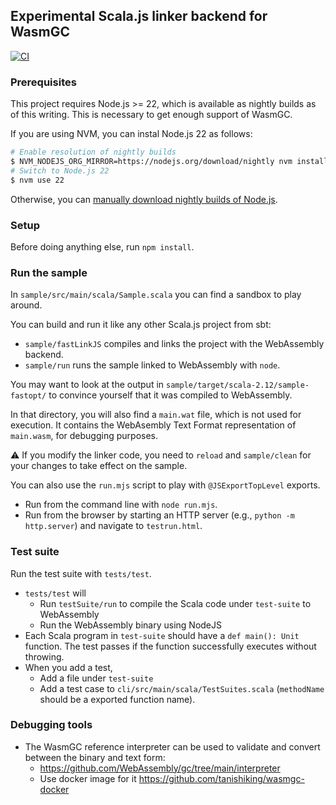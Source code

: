 ## Experimental Scala.js linker backend for WasmGC

[![CI](https://github.com/tanishiking/scala-wasm/actions/workflows/ci.yml/badge.svg)](https://github.com/tanishiking/scala-wasm/actions/workflows/ci.yml)

### Prerequisites

This project requires Node.js >= 22, which is available as nightly builds as of this writing.
This is necessary to get enough support of WasmGC.

If you are using NVM, you can instal Node.js 22 as follows:

```sh
# Enable resolution of nightly builds
$ NVM_NODEJS_ORG_MIRROR=https://nodejs.org/download/nightly nvm install v22
# Switch to Node.js 22
$ nvm use 22
```

Otherwise, you can [manually download nightly builds of Node.js](https://nodejs.org/download/nightly/).

### Setup

Before doing anything else, run `npm install`.

### Run the sample

In `sample/src/main/scala/Sample.scala` you can find a sandbox to play around.

You can build and run it like any other Scala.js project from sbt:

- `sample/fastLinkJS` compiles and links the project with the WebAssembly backend.
- `sample/run` runs the sample linked to WebAssembly with `node`.

You may want to look at the output in `sample/target/scala-2.12/sample-fastopt/` to convince yourself that it was compiled to WebAssembly.

In that directory, you will also find a `main.wat` file, which is not used for execution.
It contains the WebAsembly Text Format representation of `main.wasm`, for debugging purposes.

:warning: If you modify the linker code, you need to `reload` and `sample/clean` for your changes to take effect on the sample.

You can also use the `run.mjs` script to play with `@JSExportTopLevel` exports.

- Run from the command line with `node run.mjs`.
- Run from the browser by starting an HTTP server (e.g., `python -m http.server`) and navigate to `testrun.html`.

### Test suite

Run the test suite with `tests/test`.

- `tests/test` will
  - Run `testSuite/run` to compile the Scala code under `test-suite` to WebAssembly
  - Run the WebAssembly binary using NodeJS
- Each Scala program in `test-suite` should have a `def main(): Unit` function. The test passes if the function successfully executes without throwing.
- When you add a test,
  - Add a file under `test-suite`
  - Add a test case to `cli/src/main/scala/TestSuites.scala` (`methodName` should be a exported function name).

### Debugging tools

- The WasmGC reference interpreter can be used to validate and convert between the binary and text form:
  - https://github.com/WebAssembly/gc/tree/main/interpreter
  - Use docker image for it https://github.com/tanishiking/wasmgc-docker
